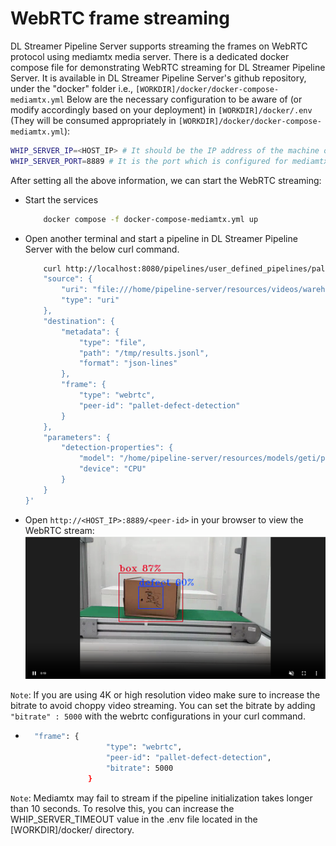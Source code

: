 # WebRTC frame streaming

DL Streamer Pipeline Server supports streaming the frames on WebRTC protocol using mediamtx media server.
There is a dedicated docker compose file for demonstrating WebRTC streaming for DL Streamer Pipeline Server. It is available in DL Streamer Pipeline Server's github repository, under the "docker" folder i.e., `[WORKDIR]/docker/docker-compose-mediamtx.yml`
Below are the necessary configuration to be aware of (or modify accordingly based on your deployment) in `[WORKDIR]/docker/.env` (They will be consumed appropriately in `[WORKDIR]/docker/docker-compose-mediamtx.yml`):
```sh
WHIP_SERVER_IP=<HOST_IP> # It should be the IP address of the machine on which open mediamtx container is running.
WHIP_SERVER_PORT=8889 # It is the port which is configured for mediamtx server. Default port is 8889.
```
After setting all the above information, we can start the WebRTC streaming:
- Start the services
    ```sh
        docker compose -f docker-compose-mediamtx.yml up
    ```
- Open another terminal and start a pipeline in DL Streamer Pipeline Server with the below curl command.
    ```sh
        curl http://localhost:8080/pipelines/user_defined_pipelines/pallet_defect_detection -X POST -H 'Content-Type: application/json' -d '{
        "source": {
            "uri": "file:///home/pipeline-server/resources/videos/warehouse.avi",
            "type": "uri"
        },
        "destination": {
            "metadata": {
                "type": "file",
                "path": "/tmp/results.jsonl",
                "format": "json-lines"
            },
            "frame": {
                "type": "webrtc",
                "peer-id": "pallet-defect-detection"
            }
        },
        "parameters": {
            "detection-properties": {
                "model": "/home/pipeline-server/resources/models/geti/pallet_defect_detection/deployment/Detection/model/model.xml",
                "device": "CPU"
            }
        }
    }'
    ```
- Open `http://<HOST_IP>:8889/<peer-id>` in your browser to view the WebRTC stream:
    ![Stream output on browser using WebRTC](../../../images/sample_webrtc_mediamtx.png)

`Note`: If you are using 4K or high resolution video make sure to increase the bitrate to avoid choppy video streaming. You can set the bitrate by adding `"bitrate" : 5000` with the webrtc configurations in your curl command.
- ```sh
    "frame": {
                    "type": "webrtc",
                    "peer-id": "pallet-defect-detection",
                    "bitrate": 5000
                }
    ```

`Note`: Mediamtx may fail to stream if the pipeline initialization takes longer than 10 seconds. To resolve this, you can increase the WHIP_SERVER_TIMEOUT value in the .env file located in the [WORKDIR]/docker/ directory.